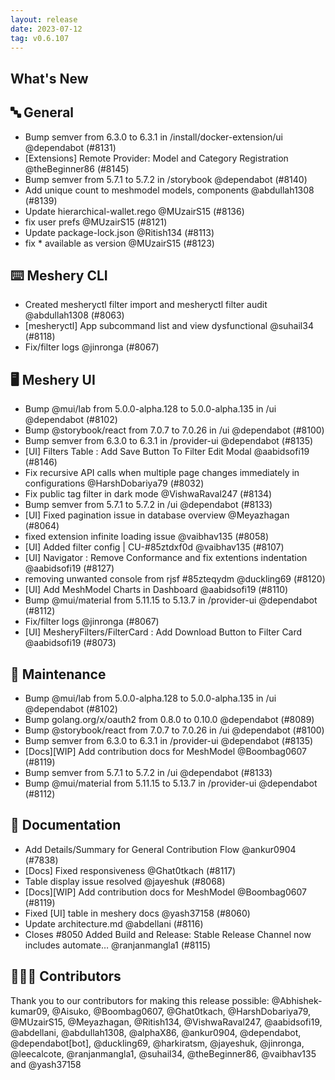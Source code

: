 ```yaml
---
layout: release
date: 2023-07-12
tag: v0.6.107
---
```


## What's New

## 🔤 General

- Bump semver from 6.3.0 to 6.3.1 in /install/docker-extension/ui @dependabot (#8131)
- [Extensions] Remote Provider: Model and Category Registration @theBeginner86 (#8145)
- Bump semver from 5.7.1 to 5.7.2 in /storybook @dependabot (#8140)
- Add unique count to meshmodel models, components @abdullah1308 (#8139)
- Update hierarchical-wallet.rego @MUzairS15 (#8136)
- fix user prefs @MUzairS15 (#8121)
- Update package-lock.json @Ritish134 (#8113)
- fix \* available as version @MUzairS15 (#8123)

## ⌨️ Meshery CLI

- Created mesheryctl filter import and mesheryctl filter audit @abdullah1308 (#8063)
- [mesheryctl] App subcommand list and view dysfunctional @suhail34 (#8118)
- Fix/filter logs @jinronga (#8067)

## 🖥 Meshery UI

- Bump @mui/lab from 5.0.0-alpha.128 to 5.0.0-alpha.135 in /ui @dependabot (#8102)
- Bump @storybook/react from 7.0.7 to 7.0.26 in /ui @dependabot (#8100)
- Bump semver from 6.3.0 to 6.3.1 in /provider-ui @dependabot (#8135)
- [UI] Filters Table : Add Save Button To Filter Edit Modal @aabidsofi19 (#8146)
- Fix recursive API calls when multiple page changes immediately in configurations @HarshDobariya79 (#8032)
- Fix public tag filter in dark mode @VishwaRaval247 (#8134)
- Bump semver from 5.7.1 to 5.7.2 in /ui @dependabot (#8133)
- [UI] Fixed pagination issue in database overview @Meyazhagan (#8064)
- fixed extension infinite loading issue @vaibhav135 (#8058)
- [UI] Added filter config | CU-#85ztdxf0d @vaibhav135 (#8107)
- [UI] Navigator : Remove Conformance and fix extentions indentation @aabidsofi19 (#8127)
- removing unwanted console from rjsf #85zteqydm @duckling69 (#8120)
- [UI] Add MeshModel Charts in Dashboard @aabidsofi19 (#8110)
- Bump @mui/material from 5.11.15 to 5.13.7 in /provider-ui @dependabot (#8112)
- Fix/filter logs @jinronga (#8067)
- [UI] MesheryFilters/FilterCard : Add Download Button to Filter Card @aabidsofi19 (#8073)

## 🧰 Maintenance

- Bump @mui/lab from 5.0.0-alpha.128 to 5.0.0-alpha.135 in /ui @dependabot (#8102)
- Bump golang.org/x/oauth2 from 0.8.0 to 0.10.0 @dependabot (#8089)
- Bump @storybook/react from 7.0.7 to 7.0.26 in /ui @dependabot (#8100)
- Bump semver from 6.3.0 to 6.3.1 in /provider-ui @dependabot (#8135)
- [Docs][WIP] Add contribution docs for MeshModel @Boombag0607 (#8119)
- Bump semver from 5.7.1 to 5.7.2 in /ui @dependabot (#8133)
- Bump @mui/material from 5.11.15 to 5.13.7 in /provider-ui @dependabot (#8112)

## 📖 Documentation

- Add Details/Summary for General Contribution Flow @ankur0904 (#7838)
- [Docs] Fixed responsiveness @Ghat0tkach (#8117)
- Table display issue resolved @jayeshuk (#8068)
- [Docs][WIP] Add contribution docs for MeshModel @Boombag0607 (#8119)
- Fixed [UI] table in meshery docs @yash37158 (#8060)
- Update architecture.md @abdellani (#8116)
- Closes #8050 Added Build and Release: Stable Release Channel now includes automate… @ranjanmangla1 (#8115)

## 👨🏽‍💻 Contributors

Thank you to our contributors for making this release possible:
@Abhishek-kumar09, @Aisuko, @Boombag0607, @Ghat0tkach, @HarshDobariya79, @MUzairS15, @Meyazhagan, @Ritish134, @VishwaRaval247, @aabidsofi19, @abdellani, @abdullah1308, @alphaX86, @ankur0904, @dependabot, @dependabot[bot], @duckling69, @harkiratsm, @jayeshuk, @jinronga, @leecalcote, @ranjanmangla1, @suhail34, @theBeginner86, @vaibhav135 and @yash37158
